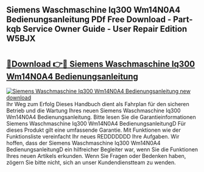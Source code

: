 ## Siemens Waschmaschine Iq300 Wm14N0A4 Bedienungsanleitung PDf Free Download - Part-kqb Service Owner Guide - User Repair Edition W5BJX

# <h2><a href="http://df2t57.blite.top/?on=Siemens+Waschmaschine+Iq300+Wm14N0A4+Bedienungsanleitung">🔗Download 👉🔴 Siemens Waschmaschine Iq300 Wm14N0A4 Bedienungsanleitung</a></h2>

[![Siemens Waschmaschine Iq300 Wm14N0A4 Bedienungsanleitung new download](https://i.imgur.com/lujVjoI.png)](http://df2t57.blite.top/?on=Siemens+Waschmaschine+Iq300+Wm14N0A4+Bedienungsanleitung)
Ihr Weg zum Erfolg Dieses Handbuch dient als Fahrplan für den sicheren Betrieb und die Wartung Ihres neuen Siemens Waschmaschine Iq300 Wm14N0A4 Bedienungsanleitung. Bitte lesen Sie die Garantieinformationen Siemens Waschmaschine Iq300 Wm14N0A4 BedienungsanleitungD Für dieses Produkt gilt eine umfassende Garantie. Mit Funktionen wie der Funktionsliste vereinfacht Ihr neues REDDDDDDD Ihre Aufgaben. Wir hoffen, dass der Siemens Waschmaschine Iq300 Wm14N0A4 BedienungsanleitungD ein hilfreicher Begleiter war, wenn Sie die Funktionen Ihres neuen Artikels erkunden. Wenn Sie Fragen oder Bedenken haben, zögern Sie bitte nicht, sich an unser Kundendienstteam zu wenden.
